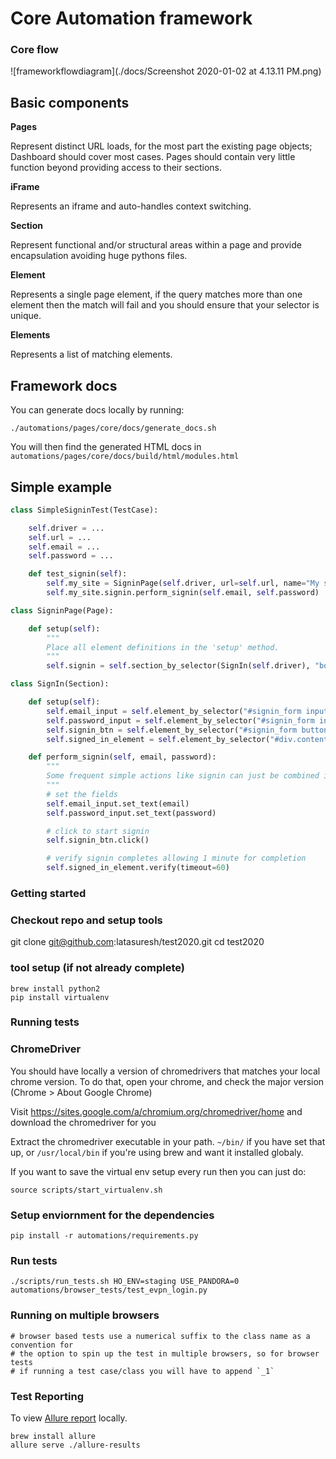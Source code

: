 # Core Automation framework #

### Core flow

![frameworkflowdiagram](./docs/Screenshot 2020-01-02 at 4.13.11 PM.png)

## Basic components ##

**Pages**

Represent distinct URL loads, for the most part the existing page objects;
Dashboard should cover most cases. Pages should contain very little
function beyond providing access to their sections.

**iFrame**

Represents an iframe and auto-handles context switching.

**Section**

Represent functional and/or structural areas within a page and provide
encapsulation avoiding huge pythons files.

**Element**

Represents a single page element, if the query matches more than one element
then the match will fail and you should ensure that your selector is unique.

**Elements**

Represents a list of matching elements.

## Framework docs ##
You can generate docs locally by running:
```
./automations/pages/core/docs/generate_docs.sh
```
You will then find the generated HTML docs in `automations/pages/core/docs/build/html/modules.html`

## Simple example ##
```python
class SimpleSigninTest(TestCase):

	self.driver = ...
	self.url = ...
	self.email = ...
	self.password = ...

	def test_signin(self):
		self.my_site = SigninPage(self.driver, url=self.url, name="My site")
		self.my_site.signin.perform_signin(self.email, self.password)

class SigninPage(Page):

	def setup(self):
		"""
		Place all element definitions in the 'setup' method.
		"""
		self.signin = self.section_by_selector(SignIn(self.driver), "body", "Signin section")

class SignIn(Section):

	def setup(self):
		self.email_input = self.element_by_selector("#signin_form input[name='email']", "Email field")
		self.password_input = self.element_by_selector("#signin_form input[name='password']", "Password field")
		self.signin_btn = self.element_by_selector("#signin_form button[type='submit']", "Signin button")
		self.signed_in_element = self.element_by_selector("#div.content_class", "Site element present when signin is complete").visible()

	def perform_signin(self, email, password):
		"""
		Some frequent simple actions like signin can just be combined into a single method.
		"""
		# set the fields
		self.email_input.set_text(email)
		self.password_input.set_text(password)

		# click to start signin
		self.signin_btn.click()

		# verify signin completes allowing 1 minute for completion
		self.signed_in_element.verify(timeout=60)
 ```
  
### Getting started ##

### Checkout repo and setup tools ###

git clone git@github.com:latasuresh/test2020.git
cd test2020

### tool setup (if not already complete)
```
brew install python2
pip install virtualenv
```
### Running tests ###

### ChromeDriver

You should have locally a version of chromedrivers that matches your local chrome version. To do that, open your chrome, and check the major version (Chrome > About Google Chrome)

Visit https://sites.google.com/a/chromium.org/chromedriver/home and download the chromedriver for you

Extract the chromedriver executable in your path. `~/bin/` if you have set that up, or `/usr/local/bin` if you're using brew and want it installed globaly.

If you want to save the virtual env setup every run then you can just do:

```
source scripts/start_virtualenv.sh
```

### Setup enviornment for the dependencies
```
pip install -r automations/requirements.py
```

### Run tests

```
./scripts/run_tests.sh HO_ENV=staging USE_PANDORA=0 automations/browser_tests/test_evpn_login.py
```

### Running on multiple browsers

```
# browser based tests use a numerical suffix to the class name as a convention for
# the option to spin up the test in multiple browsers, so for browser tests
# if running a test case/class you will have to append `_1`
```
### Test Reporting

To view [Allure report](https://docs.qameta.io/allure/#_report_generation) locally.
```
brew install allure
allure serve ./allure-results
